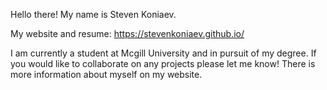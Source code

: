Hello there! My name is Steven Koniaev.

My website and resume: https://stevenkoniaev.github.io/

I am currently a student at Mcgill University and in pursuit of my degree. If you would like to collaborate on any projects please let me know! There is more information about myself on my website. 


